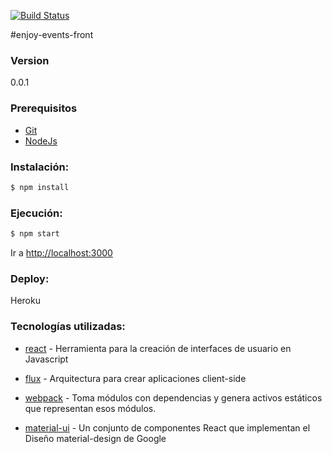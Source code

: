 
[![Build Status](https://travis-ci.org/arq1nnySu/enjoy-events-front.svg)](https://travis-ci.org/arq1nnySu/enjoy-events-front)

#enjoy-events-front

### Version
0.0.1

### Prerequisitos	

* [Git](http://git-scm.com/)
* [NodeJs](https://nodejs.org)

### Instalación:

```sh
$ npm install
```
### Ejecución:

```sh
$ npm start
```
Ir a [http://localhost:3000](http://localhost:3000)

### Deploy:
Heroku 


### Tecnologías utilizadas:

* [react](https://facebook.github.io/react/) - Herramienta para la creación de interfaces de usuario en Javascript

* [flux](https://facebook.github.io/flux/) - Arquitectura para crear aplicaciones client-side

* [webpack](https://webpack.github.io/) - Toma módulos con dependencias y genera activos estáticos que representan esos módulos.

* [material-ui](http://material-ui.com/) - Un conjunto de componentes React que implementan el Diseño material-design de Google

